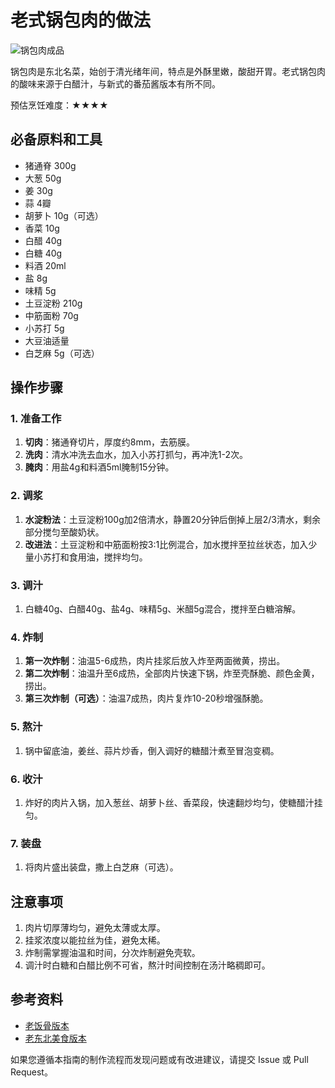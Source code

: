# 老式锅包肉的做法

![锅包肉成品](./锅包肉.jpg)

锅包肉是东北名菜，始创于清光绪年间，特点是外酥里嫩，酸甜开胃。老式锅包肉的酸味来源于白醋汁，与新式的番茄酱版本有所不同。

预估烹饪难度：★★★★

## 必备原料和工具

- 猪通脊 300g
- 大葱 50g
- 姜 30g
- 蒜 4瓣
- 胡萝卜 10g（可选）
- 香菜 10g
- 白醋 40g
- 白糖 40g
- 料酒 20ml
- 盐 8g
- 味精 5g
- 土豆淀粉 210g
- 中筋面粉 70g
- 小苏打 5g
- 大豆油适量
- 白芝麻 5g（可选）

## 操作步骤

### 1. 准备工作

1. **切肉**：猪通脊切片，厚度约8mm，去筋膜。
2. **洗肉**：清水冲洗去血水，加入小苏打抓匀，再冲洗1-2次。
3. **腌肉**：用盐4g和料酒5ml腌制15分钟。

### 2. 调浆

1. **水淀粉法**：土豆淀粉100g加2倍清水，静置20分钟后倒掉上层2/3清水，剩余部分搅匀至酸奶状。
2. **改进法**：土豆淀粉和中筋面粉按3:1比例混合，加水搅拌至拉丝状态，加入少量小苏打和食用油，搅拌均匀。

### 3. 调汁

1. 白糖40g、白醋40g、盐4g、味精5g、米醋5g混合，搅拌至白糖溶解。

### 4. 炸制

1. **第一次炸制**：油温5-6成热，肉片挂浆后放入炸至两面微黄，捞出。
2. **第二次炸制**：油温升至6成热，全部肉片快速下锅，炸至壳酥脆、颜色金黄，捞出。
3. **第三次炸制（可选）**：油温7成热，肉片复炸10-20秒增强酥脆。

### 5. 熬汁

1. 锅中留底油，姜丝、蒜片炒香，倒入调好的糖醋汁煮至冒泡变稠。

### 6. 收汁

1. 炸好的肉片入锅，加入葱丝、胡萝卜丝、香菜段，快速翻炒均匀，使糖醋汁挂匀。

### 7. 装盘

1. 将肉片盛出装盘，撒上白芝麻（可选）。

## 注意事项

1. 肉片切厚薄均匀，避免太薄或太厚。
2. 挂浆浓度以能拉丝为佳，避免太稀。
3. 炸制需掌握油温和时间，分次炸制避免壳软。
4. 调汁时白糖和白醋比例不可省，熬汁时间控制在汤汁略稠即可。

## 参考资料

- [老饭骨版本](https://www.bilibili.com/video/BV19F411b7ME)
- [老东北美食版本](https://www.bilibili.com/video/BV1wa4y1C7Cd)

如果您遵循本指南的制作流程而发现问题或有改进建议，请提交 Issue 或 Pull Request。
